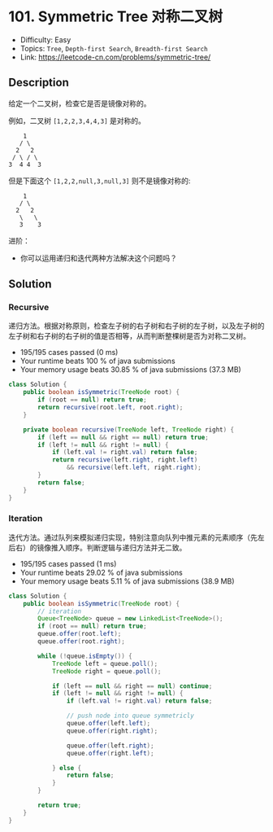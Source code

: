 # 101. Symmetric Tree 对称二叉树

- Difficulty: Easy
- Topics: `Tree`, `Depth-first Search`, `Breadth-first Search`
- Link: https://leetcode-cn.com/problems/symmetric-tree/

## Description

给定一个二叉树，检查它是否是镜像对称的。

例如，二叉树 `[1,2,2,3,4,4,3]` 是对称的。
```
    1
   / \
  2   2
 / \ / \
3  4 4  3
```

但是下面这个 `[1,2,2,null,3,null,3]` 则不是镜像对称的:

```
    1
   / \
  2   2
   \   \
   3    3
```

进阶：
- 你可以运用递归和迭代两种方法解决这个问题吗？

## Solution

### Recursive

递归方法。根据对称原则，检查左子树的右子树和右子树的左子树，以及左子树的左子树和右子树的右子树的值是否相等，从而判断整棵树是否为对称二叉树。

- 195/195 cases passed (0 ms)
- Your runtime beats 100 % of java submissions
- Your memory usage beats 30.85 % of java submissions (37.3 MB)

```java
class Solution {
    public boolean isSymmetric(TreeNode root) {
        if (root == null) return true;
        return recursive(root.left, root.right);
    }

    private boolean recursive(TreeNode left, TreeNode right) {
        if (left == null && right == null) return true;
        if (left != null && right != null) {
            if (left.val != right.val) return false;
            return recursive(left.right, right.left)
                && recursive(left.left, right.right);
        }
        return false;
    }
}
```

### Iteration

迭代方法。通过队列来模拟递归实现，特别注意向队列中推元素的元素顺序（先左后右）的镜像推入顺序。判断逻辑与递归方法并无二致。

- 195/195 cases passed (1 ms)
- Your runtime beats 29.02 % of java submissions
- Your memory usage beats 5.11 % of java submissions (38.9 MB)

```java
class Solution {
    public boolean isSymmetric(TreeNode root) {
        // iteration
        Queue<TreeNode> queue = new LinkedList<TreeNode>();
        if (root == null) return true;
        queue.offer(root.left);
        queue.offer(root.right);

        while (!queue.isEmpty()) {
            TreeNode left = queue.poll();
            TreeNode right = queue.poll();

            if (left == null && right == null) continue;
            if (left != null && right != null) {
                if (left.val != right.val) return false;

                // push node into queue symmetricly
                queue.offer(left.left);
                queue.offer(right.right);

                queue.offer(left.right);
                queue.offer(right.left);

            } else {
                return false;
            }
        }

        return true;
    }
}
```
